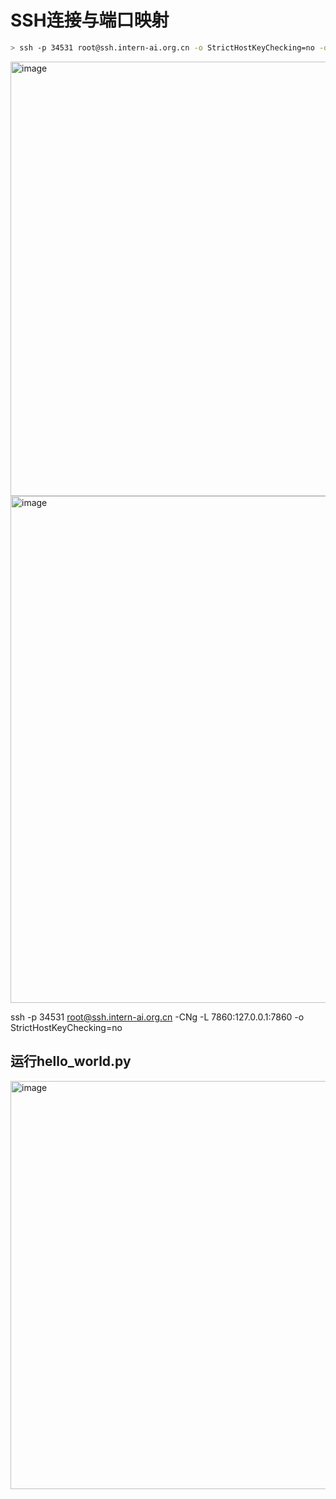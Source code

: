 # SSH连接与端口映射

```bash
> ssh -p 34531 root@ssh.intern-ai.org.cn -o StrictHostKeyChecking=no -o UserKnownHostsFile=/dev/null
```

<img width="695" alt="image" src="https://github.com/superkong001/InternLM_Learning/assets/37318654/69985cf9-59aa-4d6d-971f-5408917c9c0b">

<img width="811" alt="image" src="https://github.com/superkong001/InternLM_Learning/assets/37318654/d133c2eb-6339-449a-bd16-868b005c3e4d">

ssh -p 34531 root@ssh.intern-ai.org.cn -CNg -L 7860:127.0.0.1:7860 -o StrictHostKeyChecking=no

## 运行hello_world.py

<img width="653" alt="image" src="https://github.com/superkong001/InternLM_Learning/assets/37318654/ac928260-54a8-49f5-a0d7-577aa43292b6">



